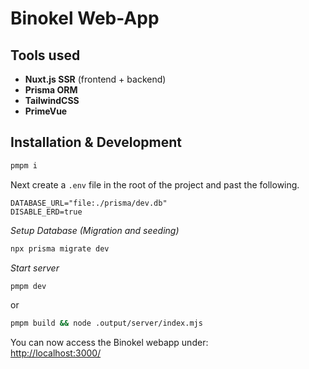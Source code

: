# Binokel Web-App

## Tools used
- **Nuxt.js SSR** (frontend + backend)
- **Prisma ORM**
- **TailwindCSS**
- **PrimeVue**

## Installation & Development
```bash
pmpm i
```

Next create a `.env` file in the root of the project and past the following.
```
DATABASE_URL="file:./prisma/dev.db"
DISABLE_ERD=true
```

*Setup Database (Migration and seeding)*
```bash
npx prisma migrate dev
```

*Start server*
```bash
pmpm dev
```

or

```bash
pmpm build && node .output/server/index.mjs
```

You can now access the Binokel webapp under: \
[http://localhost:3000/]()
